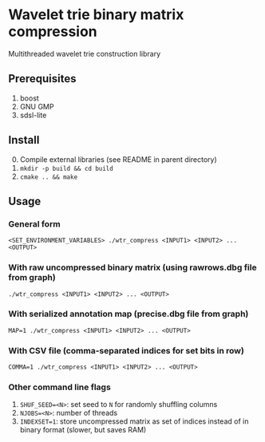 # Wavelet trie binary matrix compression
Multithreaded wavelet trie construction library

## Prerequisites
1. boost
2. GNU GMP
3. sdsl-lite

## Install
0. Compile external libraries (see README in parent directory)
1. `mkdir -p build && cd build`
2. `cmake .. && make`

## Usage

### General form
`<SET_ENVIRONMENT_VARIABLES> ./wtr_compress <INPUT1> <INPUT2> ... <OUTPUT>`

### With raw uncompressed binary matrix (using rawrows.dbg file from graph)
`./wtr_compress <INPUT1> <INPUT2> ... <OUTPUT>`

### With serialized annotation map (precise.dbg file from graph)
`MAP=1 ./wtr_compress <INPUT1> <INPUT2> ... <OUTPUT>`

### With CSV file (comma-separated indices for set bits in row)
`COMMA=1 ./wtr_compress <INPUT1> <INPUT2> ... <OUTPUT>`

### Other command line flags
1. `SHUF_SEED=<N>`: set seed to `N` for randomly shuffling columns
2. `NJOBS=<N>`: number of threads
3. `INDEXSET=1`: store uncompressed matrix as set of indices instead of in binary format (slower, but saves RAM)

